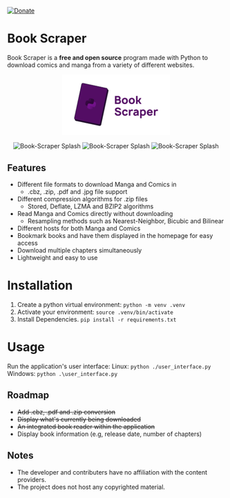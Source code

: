 [![Donate](https://img.shields.io/badge/Donate-PayPal-blue.svg)](https://www.paypal.me/AhmedSherif07)

# Book Scraper

Book Scraper is a **free and open source** program made with Python to download comics and manga from a variety of different websites. 
<p align="center">
  <img src="visual\bookscraper-splash1.png" width="250" alt="Book-Scraper Splash">
</p>


<p align="center">
  <img src="https://github.com/AhmedSherifH/Book-Scraper/assets/69525619/1c3eb985-253c-4d13-9f5e-df76d651d993" width="250" alt="Book-Scraper Splash">
  <img src="https://github.com/AhmedSherifH/Book-Scraper/assets/69525619/ee9c28f8-3f29-4598-9e11-bdffdd664c18" width="250" alt="Book-Scraper Splash">
  <img src="https://github.com/AhmedSherifH/Book-Scraper/assets/69525619/a0582b1b-8845-4642-90d1-229f0761109a" width="250" alt="Book-Scraper Splash">
</p>




## Features
- Different file formats to download Manga and Comics in
  - .cbz, .zip, .pdf and .jpg file support
- Different compression algorithms for .zip files
  - Stored, Deflate, LZMA and BZIP2 algorithms
- Read Manga and Comics directly without downloading
  - Resampling methods such as Nearest-Neighbor, Bicubic and Bilinear
- Different hosts for both Manga and Comics
- Bookmark books and have them displayed in the homepage for easy access 
- Download multiple chapters simultaneously
- Lightweight and easy to use

# Installation

1. Create a python virtual environment:
`python -m venv .venv`
2. Activate your environment:
`source .venv/bin/activate`
3. Install Dependencies. 
`pip install -r requirements.txt`

# Usage

Run the application's user interface: 
Linux: `python ./user_interface.py`
Windows: `python .\user_interface.py`


## Roadmap
* ~~Add .cbz, .pdf and .zip conversion~~
* ~~Display what's currently being downloaded~~
* ~~An integrated book reader within the application~~
* Display book information (e.g, release date, number of chapters)
  

## Notes
* The developer and contributers have no affiliation with the content providers.
* The project does not host any copyrighted material.
